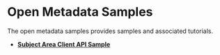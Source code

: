 <!-- SPDX-License-Identifier: Apache-2.0 -->
  
# Open Metadata Samples
  
The open metadata samples provides samples and associated tutorials.

* **[Subject Area Client API Sample](open-metadata-subject-area-client-samples/README.md)**
